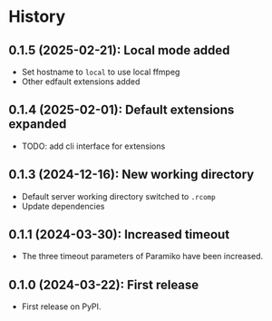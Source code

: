 # History

## 0.1.5 (2025-02-21): Local mode added

* Set hostname to `local` to use local ffmpeg
* Other edfault extensions added

## 0.1.4 (2025-02-01): Default extensions expanded

* TODO: add cli interface for extensions

## 0.1.3 (2024-12-16): New working directory

- Default server working directory switched to `.rcomp`
- Update dependencies

## 0.1.1 (2024-03-30): Increased timeout

- The three timeout parameters of Paramiko have been increased.


## 0.1.0 (2024-03-22): First release

- First release on PyPI.
